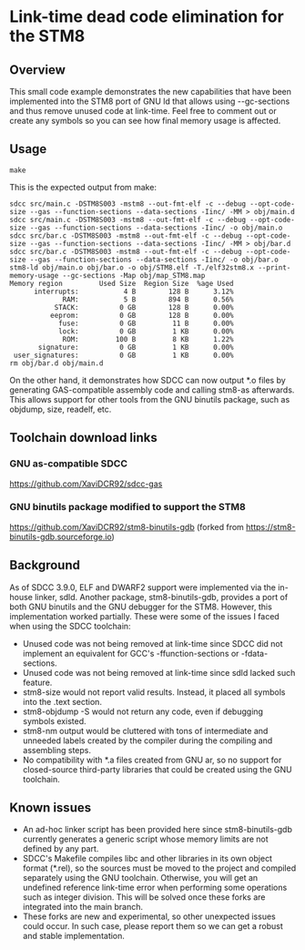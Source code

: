 # Link-time dead code elimination for the STM8
## Overview
This small code example demonstrates the new capabilities that have been implemented
into the STM8 port of GNU ld that allows using --gc-sections and thus remove unused code at link-time.
Feel free to comment out or create any symbols so you can see how final memory usage is affected.

## Usage
```
make
```

This is the expected output from make:
```
sdcc src/main.c -DSTM8S003 -mstm8 --out-fmt-elf -c --debug --opt-code-size --gas --function-sections --data-sections -Iinc/ -MM > obj/main.d
sdcc src/main.c -DSTM8S003 -mstm8 --out-fmt-elf -c --debug --opt-code-size --gas --function-sections --data-sections -Iinc/ -o obj/main.o
sdcc src/bar.c -DSTM8S003 -mstm8 --out-fmt-elf -c --debug --opt-code-size --gas --function-sections --data-sections -Iinc/ -MM > obj/bar.d
sdcc src/bar.c -DSTM8S003 -mstm8 --out-fmt-elf -c --debug --opt-code-size --gas --function-sections --data-sections -Iinc/ -o obj/bar.o
stm8-ld obj/main.o obj/bar.o -o obj/STM8.elf -T./elf32stm8.x --print-memory-usage --gc-sections -Map obj/map_STM8.map 
Memory region         Used Size  Region Size  %age Used
      interrupts:           4 B        128 B      3.12%
             RAM:           5 B        894 B      0.56%
           STACK:          0 GB        128 B      0.00%
          eeprom:          0 GB        128 B      0.00%
            fuse:          0 GB         11 B      0.00%
            lock:          0 GB         1 KB      0.00%
             ROM:         100 B         8 KB      1.22%
       signature:          0 GB         1 KB      0.00%
 user_signatures:          0 GB         1 KB      0.00%
rm obj/bar.d obj/main.d
```

On the other hand, it demonstrates how SDCC can now output *.o files by generating
GAS-compatible assembly code and calling stm8-as afterwards. This allows support for other
tools from the GNU binutils package, such as objdump, size, readelf, etc.

## Toolchain download links
### GNU as-compatible SDCC
https://github.com/XaviDCR92/sdcc-gas
### GNU binutils package modified to support the STM8
https://github.com/XaviDCR92/stm8-binutils-gdb
(forked from https://stm8-binutils-gdb.sourceforge.io)
## Background
As of SDCC 3.9.0, ELF and DWARF2 support were implemented via the in-house linker, sdld. Another package,
stm8-binutils-gdb, provides a port of both GNU binutils and the GNU debugger for the STM8. However, this
implementation worked partially. These were some of the issues I faced when using the SDCC toolchain:

* Unused code was not being removed at link-time since SDCC did not implement an equivalent for
GCC's -ffunction-sections or -fdata-sections.
* Unused code was not being removed at link-time since sdld lacked such feature.
* stm8-size would not report valid results. Instead, it placed all symbols into the .text section.
* stm8-objdump -S would not return any code, even if debugging symbols existed.
* stm8-nm output would be cluttered with tons of intermediate and unneeded labels created
by the compiler during the compiling and assembling steps.
* No compatibility with *.a files created from GNU ar, so no support for closed-source third-party
libraries that could be created using the GNU toolchain.

## Known issues
* An ad-hoc linker script has been provided here since stm8-binutils-gdb currently generates a generic script
whose memory limits are not defined by any part.
* SDCC's Makefile compiles libc and other libraries in its own object format (*.rel), so the sources must be
moved to the project and compiled separately using the GNU toolchain. Otherwise, you will get an undefined reference
link-time error when performing some operations such as integer division. This will be solved once these forks are
integrated into the main branch.
* These forks are new and experimental, so other unexpected issues could occur. In such case, please report them
so we can get a robust and stable implementation.
